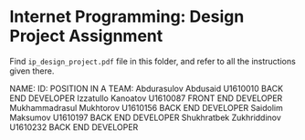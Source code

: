 # Internet Programming: Design Project Assignment

Find `ip_design_project.pdf` file in this folder, and refer to all the instructions given there. 

NAME:                     ID:                POSITION IN A TEAM:
Abdurasulov Abdusaid  	  U1610010           BACK END DEVELOPER
Izzatullo Kanoatov        U1610087           FRONT END DEVELOPER
Mukhammadrasul Mukhtorov  U1610156     			 BACK END DEVELOPER
Saidolim Maksumov 		    U1610197 			     BACK END DEVELOPER
Shukhratbek Zukhriddinov  U1610232					 BACK END DEVELOPER
